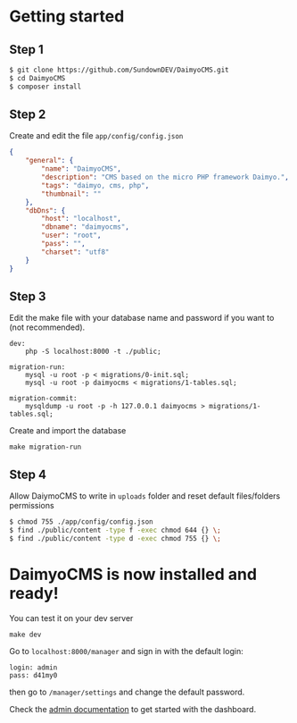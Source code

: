 # Getting started

## Step 1

~~~ bash
$ git clone https://github.com/SundownDEV/DaimyoCMS.git
$ cd DaimyoCMS
$ composer install
~~~

## Step 2

Create and edit the file ```app/config/config.json```

~~~ json
{
    "general": {
        "name": "DaimyoCMS",
        "description": "CMS based on the micro PHP framework Daimyo.",
        "tags": "daimyo, cms, php",
        "thumbnail": ""
    },
    "dbDns": {
        "host": "localhost",
        "dbname": "daimyocms",
        "user": "root",
        "pass": "",
        "charset": "utf8"
    }
}

~~~

## Step 3

Edit the make file with your database name and password if you want to (not recommended).

~~~
dev:
	php -S localhost:8000 -t ./public;

migration-run:
	mysql -u root -p < migrations/0-init.sql;
	mysql -u root -p daimyocms < migrations/1-tables.sql;

migration-commit:
	mysqldump -u root -p -h 127.0.0.1 daimyocms > migrations/1-tables.sql;
~~~

Create and import the database

~~~ mysql
make migration-run
~~~

## Step 4

Allow DaiymoCMS to write in ```uploads``` folder and reset default files/folders permissions
~~~ bash
$ chmod 755 ./app/config/config.json
$ find ./public/content -type f -exec chmod 644 {} \;
$ find ./public/content -type d -exec chmod 755 {} \;
~~~

# DaimyoCMS is now installed and ready!

You can test it on your dev server
~~~
make dev
~~~

Go to ```localhost:8000/manager``` and sign in with the default login:

~~~
login: admin
pass: d41my0
~~~

then go to ```/manager/settings``` and change the default password.

Check the [admin documentation](/docs/AdminPanel.md) to get started with the dashboard.

